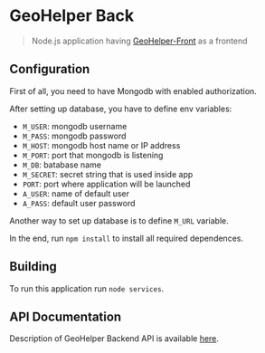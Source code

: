 # GeoHelper Back

> Node.js application having [GeoHelper-Front](https://github.com/IvLaptev/GeoHelper-Front) as a frontend

## Configuration

First of all, you need to have Mongodb with enabled authorization.

After setting up database, you have to define env variables:
+ `M_USER`: mongodb username
+ `M_PASS`: mongodb password
+ `M_HOST`: mongodb host name or IP address
+ `M_PORT`: port that mongodb is listening
+ `M_DB`: batabase name
+ `M_SECRET`: secret string that is used inside app
+ `PORT`: port where application will be launched
+ `A_USER`: name of default user
+ `A_PASS`: default user password

Another way to set up database is to define `M_URL` variable.

In the end, run `npm install` to install all required dependences.

## Building

To run this application run `node services`.

## API Documentation

Description of GeoHelper Backend API is available [here](https://documenter.getpostman.com/view/8340120/T1LQfQfY).

